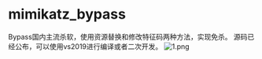 # mimikatz_bypass
Bypass国内主流杀软，使用资源替换和修改特征码两种方法，实现免杀。
源码已经公布，可以使用vs2019进行编译或者二次开发。
![1.png](https://github.com/wangfly-me/mimikatz_bypass/blob/master/images/1.png)
